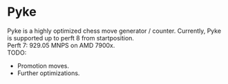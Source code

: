 # Pyke
Pyke is a highly optimized chess move generator / counter. Currently, Pyke is supported up to perft 8 from startposition. 
<br>
Perft 7: 929.05 MNPS on AMD 7900x.
<br>
TODO:
<br>
- Promotion moves.
- Further optimizations.
